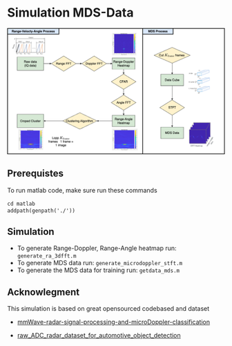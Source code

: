 # Simulation MDS-Data

![image](/images/fig_mds_process.png)
## Prerequistes
To run matlab code, make sure run these commands
```
cd matlab
addpath(genpath('./'))
```

## Simulation
- To generate Range-Doppler, Range-Angle heatmap run: `generate_ra_3dfft.m`
- To generate MDS data run: `generate_microdoppler_stft.m`
- To generate the MDS data for training run: `getdata_mds.m`


## Acknowlegment
This simulation is based on great opensourced codebased and dataset

* [mmWave-radar-signal-processing-and-microDoppler-classification](https://github.com/Xiangyu-Gao/mmWave-radar-signal-processing-and-microDoppler-classification)

* [raw_ADC_radar_dataset_for_automotive_object_detection](https://github.com/Xiangyu-Gao/Raw_ADC_radar_dataset_for_automotive_object_detection)
